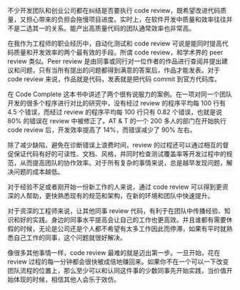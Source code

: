 不少开发团队和创业公司都在纠结是否要执行 code review，既希望改进代码质量，又担心带来的负担会拖慢项目进度。实时上，在软件开发中质量和效率往往并不是二选其一的关系。能产出高质量代码的团队通常效率也非常高。

在我作为工程师的职业经历中，自动化测试和 code review 可说是能同时提高代码质量和开发效率的两个最有效的手段。所谓 code review，和学术界的 peer review 类似。Peer review 是由同事或同行对一位作者的作品进行查阅并提出建议和问题，只有当所有提出的问题都得到满意的答案后，作品才能发表。对于 code review 来说，作品就是代码，发表就是把代码 commit 到官方代码库。

在 Code Complete 这本书中讲述了两个很有说服力的案例。在一项对同一个团队开发的很多个程序进行对比的研究中，没有经过 review 的程序平均每 100 行有 4.5 个错误，而经过 review 的程序平均每 100 行只有 0.82 个错误，也就是说 80% 的错误在 review 中被修正了。AT & T 的一个 200 多人的部门在开始执行 code review 后，开发效率提高了 14%，而错误减少了 90% 左右。

除了减少缺陷，避免在诊断错误上浪费时间，review 的过程还可以通过相互的督促保证代码有好的可读性、文档、风格，并同时检查测试覆盖率等开发过程中的规范，从而提高团队的协作效率。对于所有复杂的事情来说，总是越早发现问题，解决问题的成本越低。

对于经验不足或者刚开始一份新工作的人来说，通过 code review 可以得到更资深的人帮助，更快熟悉现有的规范和架构，在新的环境和团队中快速提升。

对于资深的工程师来说，让其他同事 review 代码，有利于在团队中传播经验、知识和好的实践。身边的同事水平提高会让自己的工作也更高效。并且谁都有需要休假的时候，无论是公司还是个人都不希望有太多工作因此而停滞，如果有平时就熟悉自己工作的同事，这个问题就很好解决。

像很多其他事情一样，code review 最难的就是迈出第一步。一旦开始，花在 review 过程的每一分钟都会很快被成倍地赚回来。如果你不在一个可以一下改变团队流程的位置上，那么至少可以和认同这件事的少数同事先开始实践，当价值开始体现的时候，相信其他人会乐于效仿。

